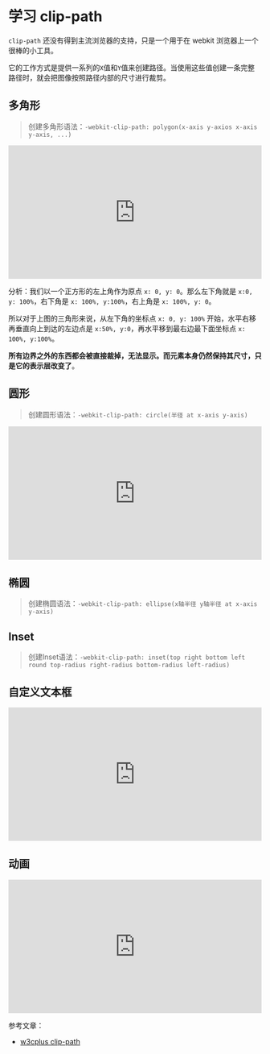 # 学习 clip-path

`clip-path` 还没有得到主流浏览器的支持，只是一个用于在 webkit 浏览器上一个很棒的小工具。

它的工作方式是提供一系列的`X`值和`Y`值来创建路径。当使用这些值创建一条完整路径时，就会把图像按照路径内部的尺寸进行裁剪。

## 多角形

> 创建多角形语法：`-webkit-clip-path: polygon(x-axis y-axios x-axis y-axis, ...)` 

<iframe height="265" style="width: 100%;" scrolling="no" title="wvzQzBR" src="https://codepen.io/luyajiang/embed/wvzQzBR?height=265&theme-id=dark&default-tab=css,result" frameborder="no" loading="lazy" allowtransparency="true" allowfullscreen="true">
  See the Pen <a href='https://codepen.io/luyajiang/pen/wvzQzBR'>wvzQzBR</a> by luyaJ
  (<a href='https://codepen.io/luyajiang'>@luyajiang</a>) on <a href='https://codepen.io'>CodePen</a>.
</iframe>

分析：我们以一个正方形的左上角作为原点 `x: 0, y: 0`。那么左下角就是 `x:0, y: 100%`，右下角是 `x: 100%, y:100%`，右上角是 `x: 100%, y: 0`。

所以对于上图的三角形来说，从左下角的坐标点 `x: 0, y: 100%` 开始，水平右移再垂直向上到达的左边点是 `x:50%, y:0`，再水平移到最右边最下面坐标点 `x: 100%, y:100%`。

**所有边界之外的东西都会被直接裁掉，无法显示。而元素本身仍然保持其尺寸，只是它的表示层改变了**。

## 圆形

> 创建圆形语法：`-webkit-clip-path: circle(半径 at x-axis y-axis)` 

<iframe height="265" style="width: 100%;" scrolling="no" title="clip-path-circle" src="https://codepen.io/luyajiang/embed/QWKJKxb?height=265&theme-id=dark&default-tab=css,result" frameborder="no" loading="lazy" allowtransparency="true" allowfullscreen="true">
  See the Pen <a href='https://codepen.io/luyajiang/pen/QWKJKxb'>clip-path-circle</a> by luyaJ
  (<a href='https://codepen.io/luyajiang'>@luyajiang</a>) on <a href='https://codepen.io'>CodePen</a>.
</iframe>

## 椭圆

> 创建椭圆语法：`-webkit-clip-path: ellipse(x轴半径 y轴半径 at x-axis y-axis)` 

## Inset

> 创建Inset语法：`-webkit-clip-path: inset(top right bottom left round top-radius right-radius bottom-radius left-radius)` 

## 自定义文本框

<iframe height="265" style="width: 100%;" scrolling="no" title="clip-path-polygon2" src="https://codepen.io/luyajiang/embed/NWREdBO?height=265&theme-id=dark&default-tab=css,result" frameborder="no" loading="lazy" allowtransparency="true" allowfullscreen="true">
  See the Pen <a href='https://codepen.io/luyajiang/pen/NWREdBO'>clip-path-polygon2</a> by luyaJ
  (<a href='https://codepen.io/luyajiang'>@luyajiang</a>) on <a href='https://codepen.io'>CodePen</a>.
</iframe>

## 动画

<iframe height="265" style="width: 100%;" scrolling="no" title="clip-path-polygon-hover" src="https://codepen.io/luyajiang/embed/OJRapRr?height=265&theme-id=dark&default-tab=css,result" frameborder="no" loading="lazy" allowtransparency="true" allowfullscreen="true">
  See the Pen <a href='https://codepen.io/luyajiang/pen/OJRapRr'>clip-path-polygon-hover</a> by luyaJ
  (<a href='https://codepen.io/luyajiang'>@luyajiang</a>) on <a href='https://codepen.io'>CodePen</a>.
</iframe>


参考文章：

* [w3cplus clip-path](https://www.w3cplus.com/css3/using-making-sense-of-clip-path.html)
